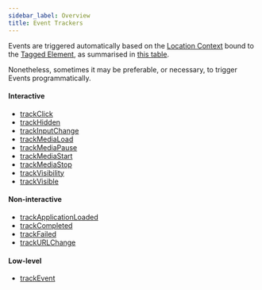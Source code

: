 ```yaml
---
sidebar_label: Overview
title: Event Trackers
---
```


Events are triggered automatically based on the [Location Context](/taxonomy/reference/location-contexts/overview.md) bound to the [Tagged Element](/tracking/core-concepts/tagging.md#tagged-elements), as summarised in [this table](/tracking/api-reference/locationTaggers/tagLocation.md#events).

Nonetheless, sometimes it may be preferable, or necessary, to trigger Events programmatically.

#### Interactive
- [trackClick](/tracking/api-reference/eventTrackers/trackClick.md)
- [trackHidden](/tracking/api-reference/eventTrackers/trackHidden.md)
- [trackInputChange](/tracking/api-reference/eventTrackers/trackInputChange.md)
- [trackMediaLoad](/tracking/api-reference/eventTrackers/trackMediaLoad.md)
- [trackMediaPause](/tracking/api-reference/eventTrackers/trackMediaPause.md)
- [trackMediaStart](/tracking/api-reference/eventTrackers/trackMediaStart.md)
- [trackMediaStop](/tracking/api-reference/eventTrackers/trackMediaStop.md)
- [trackVisibility](/tracking/api-reference/eventTrackers/trackVisibility.md)
- [trackVisible](/tracking/api-reference/eventTrackers/trackVisible.md)

#### Non-interactive
- [trackApplicationLoaded](/tracking/api-reference/eventTrackers/trackApplicationLoaded.md)
- [trackCompleted](/tracking/api-reference/eventTrackers/trackCompleted.md)
- [trackFailed](/tracking/api-reference/eventTrackers/trackFailed.md)
- [trackURLChange](/tracking/api-reference/eventTrackers/trackURLChange.md)

#### Low-level
- [trackEvent](/tracking/api-reference/eventTrackers/trackEvent.md)
